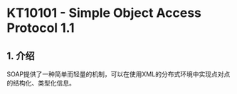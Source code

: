 # KT10101 - Simple Object Access Protocol 1.1

## 1. 介绍

SOAP提供了一种简单而轻量的机制，可以在使用XML的分布式环境中实现点对点的结构化、类型化信息。

